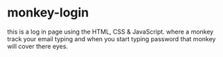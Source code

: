 # monkey-login
this is a log in page using the HTML, CSS &amp; JavaScript. where a monkey track your email typing and when you start typing password that monkey will cover there eyes. 
